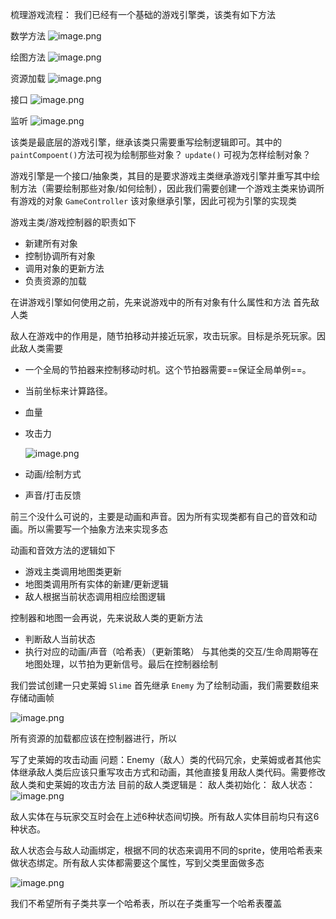 梳理游戏流程：
我们已经有一个基础的游戏引擎类，该类有如下方法

数学方法
![image.png](https://cdn.jsdelivr.net/gh/hamhuo-hub/HamPic@img/img/20250510150432521.png)

绘图方法
![image.png](https://cdn.jsdelivr.net/gh/hamhuo-hub/HamPic@img/img/20250510150506105.png)

资源加载
![image.png](https://cdn.jsdelivr.net/gh/hamhuo-hub/HamPic@img/img/20250510150618208.png)

接口
![image.png](https://cdn.jsdelivr.net/gh/hamhuo-hub/HamPic@img/img/20250510150712674.png)

监听
![image.png](https://cdn.jsdelivr.net/gh/hamhuo-hub/HamPic@img/img/20250510150738414.png)

该类是最底层的游戏引擎，继承该类只需要重写绘制逻辑即可。其中的     
`paintCompoent()`方法可视为绘制那些对象？
`update()` 可视为怎样绘制对象？

游戏引擎是一个接口/抽象类，其目的是要求游戏主类继承游戏引擎并重写其中绘制方法（需要绘制那些对象/如何绘制），因此我们需要创建一个游戏主类来协调所有游戏的对象 `GameController` 该对象继承引擎，因此可视为引擎的实现类

游戏主类/游戏控制器的职责如下
- 新建所有对象
- 控制协调所有对象
- 调用对象的更新方法
- 负责资源的加载

在讲游戏引擎如何使用之前，先来说游戏中的所有对象有什么属性和方法
首先敌人类

敌人在游戏中的作用是，随节拍移动并接近玩家，攻击玩家。目标是杀死玩家。因此敌人类需要

- 一个全局的节拍器来控制移动时机。这个节拍器需要==保证全局单例==。
-  当前坐标来计算路径。
- 血量
- 攻击力

  ![image.png](https://cdn.jsdelivr.net/gh/hamhuo-hub/HamPic@img/img/20250510153820369.png)

- 动画/绘制方式
- 声音/打击反馈

前三个没什么可说的，主要是动画和声音。因为所有实现类都有自己的音效和动画。所以需要写一个抽象方法来实现多态

动画和音效方法的逻辑如下
- 游戏主类调用地图类更新
- 地图类调用所有实体的新建/更新逻辑
- 敌人根据当前状态调用相应绘图逻辑

控制器和地图一会再说，先来说敌人类的更新方法
- 判断敌人当前状态
- 执行对应的动画/声音（哈希表）（更新策略）
  与其他类的交互/生命周期等在地图处理，以节拍为更新信号。最后在控制器绘制

我们尝试创建一只史莱姆 `Slime`
首先继承 `Enemy`
为了绘制动画，我们需要数组来存储动画帧

![image.png](https://cdn.jsdelivr.net/gh/hamhuo-hub/HamPic@img/img/20250510202332606.png)

所有资源的加载都应该在控制器进行，所以




写了史莱姆的攻击动画
问题：Enemy（敌人）类的代码冗余，史莱姆或者其他实体继承敌人类后应该只重写攻击方式和动画，其他直接复用敌人类代码。需要修改敌人类和史莱姆的攻击方法
目前的敌人类逻辑是：
敌人类初始化：
敌人状态：
![image.png](https://cdn.jsdelivr.net/gh/hamhuo-hub/HamPic@img/img/20250510144204314.png)

敌人实体在与玩家交互时会在上述6种状态间切换。所有敌人实体目前均只有这6种状态。

敌人状态会与敌人动画绑定，根据不同的状态来调用不同的sprite，使用哈希表来做状态绑定。所有敌人实体都需要这个属性，写到父类里面做多态

![image.png](https://cdn.jsdelivr.net/gh/hamhuo-hub/HamPic@img/img/20250510145208594.png)

我们不希望所有子类共享一个哈希表，所以在子类重写一个哈希表覆盖

